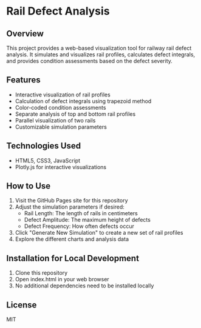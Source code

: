 # Rail Defect Analysis

## Overview
This project provides a web-based visualization tool for railway rail defect analysis. It simulates and visualizes rail profiles, calculates defect integrals, and provides condition assessments based on the defect severity.

## Features
- Interactive visualization of rail profiles
- Calculation of defect integrals using trapezoid method
- Color-coded condition assessments
- Separate analysis of top and bottom rail profiles
- Parallel visualization of two rails
- Customizable simulation parameters

## Technologies Used
- HTML5, CSS3, JavaScript
- Plotly.js for interactive visualizations

## How to Use
1. Visit the GitHub Pages site for this repository
2. Adjust the simulation parameters if desired:
   - Rail Length: The length of rails in centimeters
   - Defect Amplitude: The maximum height of defects
   - Defect Frequency: How often defects occur
3. Click "Generate New Simulation" to create a new set of rail profiles
4. Explore the different charts and analysis data

## Installation for Local Development
1. Clone this repository
2. Open index.html in your web browser
3. No additional dependencies need to be installed locally

## License
MIT
